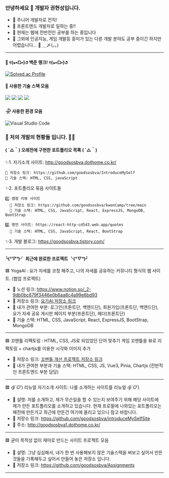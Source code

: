 ### 안녕하세요 👋 개발자 권현성입니다.

<!--
**goodsosbva/goodsosbva** is a ✨ _special_ ✨ repository because its `README.md` (this file) appears on your GitHub profile.

Here are some ideas to get you started:
-->

- 🔭 주니어 개발자로 전직!
- 📘 프론트엔드 개발자로 일하는 중!!
- 🌱 현재는 웹에 전반전인 공부를 하는 중입니다
- 👯 그외에 인공지능, 게임 개발등 흥미가 있는 다른 개발 분야도 공부 중이긴 하지만 어렵습니다... 🤔 ＿〆(。。)

<hr/>

#### 🌙 ୧(๑•̀ᗝ•́)૭ 백준 랭크! ୧(๑•̀ᗝ•́)૭

[![Solved.ac Profile](http://mazassumnida.wtf/api/v2/generate_badge?boj=goodsosbva)](https://solved.ac/goodsosbva/)


#### 🌟 사용한 기술 스택 모음
<img src="https://img.shields.io/badge/javascript-F7DF1E?style=flat-square&logo=javascript&logoColor=white"/> <img src="https://img.shields.io/badge/Python-3776AB.svg?style=flat-square&logo=Python&logoColor=white"/> <img src="https://img.shields.io/badge/react-61DAFB.svg?style=flat-square&logo=react&logoColor=white"/> <img src="https://img.shields.io/badge/vue.js-4FC08D.svg?style=flat-square&logo=vue.js&logoColor=white"/>

#### 𓇻 사용한 환경 모음
![Visual Studio Code](https://img.shields.io/badge/Visual%20Studio%20Code-007ACC.svg?&style=for-the-badge&logo=Visual%20Studio%20Code&logoColor=white)

### 💬 저의 개발의 현황들 입니다. 🌙🌱

#### ( ´△｀) 오래전에 구현한 포트폴리오 목록 ( ´△｀)

✨1. 자기소개 사이트: http://goodsosbva.dothome.co.kr/ </br>
    
    🔷 저장소 링크: https://github.com/goodsosbva/IntroduceMySelf
    📘 기술 스택: HTML, CSS, javaScript
    
 
✨2. 포트폴리오 묶음 사이트들 </br>

    1️⃣ 캠핑 리뷰 사이트
      🔷 저장소 링크: https://github.com/goodsosbva/kwonCamp/tree/main
      📘 기술 스택: HTML, CSS, JavaScript, React, ExpressJS, MongoDB, BootStrap 

    2️⃣ 명언 사이트: https://react-http-cd543.web.app/quotes
      📘 기술 스택: HTML, CSS, JavaScript, React, BootStrap
      
  
✨3. 개발 블로그: https://goodsosbva.tistory.com/ </br>

<hr/>

#### ╰(*°▽°*)╯ 최근에 완료한 프로젝트 ╰(*°▽°*)╯


🟦 YogaAI : 요가 자세를 코칭 해주고, 나의 자세를 공유하는 커뮤니티 형식의 웹 사이트. (협업 프로젝트)

* 📗 노션 링크: https://www.notion.so/_2-9db0bc679f3446e0b6aa8c4a99e6bd93
* 📕 저장소 링크: [요가AI 저장소 링크](https://github.com/goodsosbva/YogAI)
* 📙 내가 관여한 부분: 로그인(프톤트단, 백앤드단), 회원가입(프론트단, 백앤드단), 요가 자세 공유 게시판 페이지 부분(프론트단), 헤더(프론트단)
* 📘 기술 스택: HTML, CSS, JavaScript, React, ExpressJS, BootStrap, MongoDB
     
<hr/>

🟦 꼬맨틀 리팩토링 : HTML, CSS, JS로 되있었던 단어 맞추기 게임 꼬맨틀을 뷰로 리팩토링 + chartjs를 이용한 시각화 이미지 추가

* 📕 저장소 링크: [꼬맨틀 개선 프로젝트 저장소 링크](https://github.com/goodsosbva/semantle_refactoring_project)
* 📘 내가 관여한 부분과 기술 스택: HTML, CSS, JS, Vue3, Pinia, Chartjs (전반적인 프론트엔드 부분 담당)

<hr/>

🟦 ദ്ദി*ˊᗜˋ*) 리뉴얼 자기소개 사이트: 나를 소개하는 사이트를 리뉴얼 ദ്ദി*ˊᗜˋ*)
* 📗 설명: 저를 소개하고, 제가 무슨일을 할 수 있는지 보여주기 위해 해당 사이트에 제가 만든 포트폴리오를 소개하고 있습니다.
            현재 프로필에 나와있는 포트폴리오는 예전에 만든거고 최근에 만든건 여기에 올리고 있으니 참고 바랍니다.
* 📕 저장소 링크: https://github.com/goodsosbva/introduceMySelfSite
* 📘 주소: http://goodsosbva1.dothome.co.kr/

<hr/>

🟦 굳이 목적성 없이 재미로 만드는 사이트 프로젝트 모음
* 📗 설명: 그냥 심심해서, 내가 한 번 사용해보지 않은 기술스택을 써보고 싶어서 만든 것들을 기록해두고 싶어서 만들어 놓은 저장소 입니다.
* 📕 저장소 링크: https://github.com/goodsosbva/Assignments

<hr /> 

